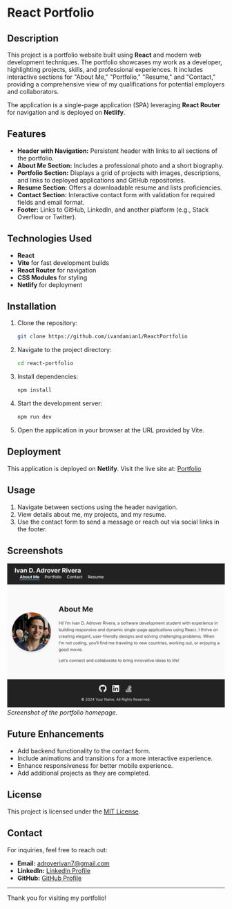 # React Portfolio

## Description
This project is a portfolio website built using **React** and modern web development techniques. The portfolio showcases my work as a developer, highlighting projects, skills, and professional experiences. It includes interactive sections for "About Me," "Portfolio," "Resume," and "Contact," providing a comprehensive view of my qualifications for potential employers and collaborators.

The application is a single-page application (SPA) leveraging **React Router** for navigation and is deployed on **Netlify**.

## Features
- **Header with Navigation:** Persistent header with links to all sections of the portfolio.
- **About Me Section:** Includes a professional photo and a short biography.
- **Portfolio Section:** Displays a grid of projects with images, descriptions, and links to deployed applications and GitHub repositories.
- **Resume Section:** Offers a downloadable resume and lists proficiencies.
- **Contact Section:** Interactive contact form with validation for required fields and email format.
- **Footer:** Links to GitHub, LinkedIn, and another platform (e.g., Stack Overflow or Twitter).


## Technologies Used
- **React**
- **Vite** for fast development builds
- **React Router** for navigation
- **CSS Modules** for styling
- **Netlify** for deployment

## Installation
1. Clone the repository:
   ```bash
   git clone https://github.com/ivandamian1/ReactPortfolio
   ```
2. Navigate to the project directory:
   ```bash
   cd react-portfolio
   ```
3. Install dependencies:
   ```bash
   npm install
   ```
4. Start the development server:
   ```bash
   npm run dev
   ```
5. Open the application in your browser at the URL provided by Vite.

## Deployment
This application is deployed on **Netlify**. Visit the live site at: [Portfolio](https://ivandeveloperportfolio.netlify.app/)

## Usage
1. Navigate between sections using the header navigation.
2. View details about me, my projects, and my resume.
3. Use the contact form to send a message or reach out via social links in the footer.



## Screenshots
![Portfolio Screenshot](https://raw.githubusercontent.com/ivandamian1/ReactPortfolio/refs/heads/main/Screen%20Shot%202024-12-21%20at%202.39.16%20PM.png)  
*Screenshot of the portfolio homepage.*

## Future Enhancements
- Add backend functionality to the contact form.
- Include animations and transitions for a more interactive experience.
- Enhance responsiveness for better mobile experience.
- Add additional projects as they are completed.

## License
This project is licensed under the [MIT License](https://opensource.org/licenses/MIT).

## Contact
For inquiries, feel free to reach out:
- **Email:** adroverivan7@gmail.com
- **LinkedIn:** [LinkedIn Profile](https://www.linkedin.com/in/ivan-adrover-3a0b76218/)
- **GitHub:** [GitHub Profile](https://github.com/ivandamian1)

---

Thank you for visiting my portfolio!